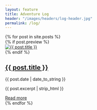 ```yaml
---
layout: feature
title: Adventure Log
header: "/images/headers/log-header.jpg"
permalink: /log/
---
```


<script type="text/javascript">
var $container = $('#masonry');
$container.imagesLoaded( function() {
    $container.masonry({
        columnWidth: '.col-sm-6',
        itemSelector: '.col-sm-6'
    });
});
</script>

<div id="masonry" class="row js-masonry" data-masonry-options='{ "columnWidth": ".col-sm-6", "itemSelector": ".col-sm-6" }'>
    {% for post in site.posts %}
     <div class="col-sm-6">
        <div class="log-entry">
            {% if post.preview %}
            <div class="log-img">
                <a href="{{ post.url }}"><img src="{{ post.preview }}" title="{{ post.title }}" alt="{{ post.title }}"/></a>
            </div>
            {% endif %}
            <div class="log-desc">
                <h2><a href="{{ post.url }}">{{ post.title }}</a></h2>
                <p class="post-meta">{{ post.date | date_to_string }}</p>
                <p class="desc">{{ post.excerpt | strip_html }}</p>
            </div>
            <a href="{{ post.url }}" class="more">Read more<span class="fa fa-chevron-circle-right"></span></a>
        </div>
    </div>
    {% endfor %}
</div>
